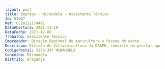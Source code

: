 ```yaml
--- 
layout: post
title: Emprego - Mirandela - Assistente Técnico
Id: 91967
Ref: OE202111/0491
DataAbertura: 2021-11-19
DataFecho: 2021-12-06
Trabalho: Assistente Técnico
Empregador: Direção Regional de Agricultura e Pescas do Norte
Descricao: Divisão de Vitivinicultura da DRAPN, consiste em prestar apoio administrativo ao Laboratório de Enologia CEVD (Régua) e Quinta de Santa Bárbara (Casais do Douro   S.J.Pesqueira)
CodigoPostal: 5370-347 MIRANDELA
Concelho: Mirandela
Distrito: Bragança
--- 
```

